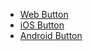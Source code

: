 - [Web Button](#/controls/web/button)
- [iOS Button](#/controls/ios/button)
- [Android Button](#/controls/android/button)
